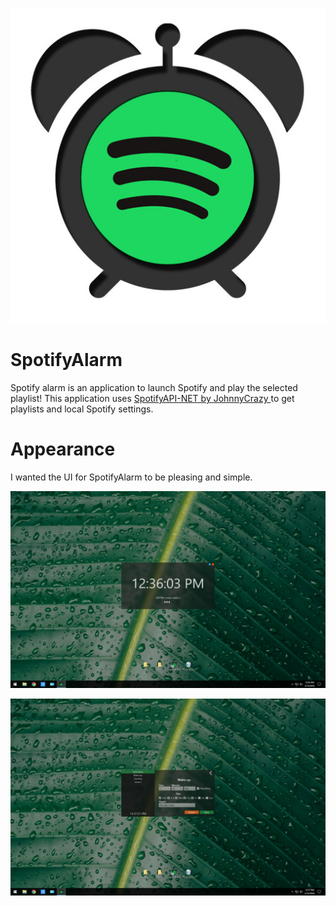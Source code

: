<p align="Center">
  <img src="images/spotifyAlarmIcon.jpg" alt="icon">
</p>

# SpotifyAlarm
Spotify alarm is an application to launch Spotify and play the selected playlist! This application uses <a href="https://github.com/JohnnyCrazy/SpotifyAPI-NET"> SpotifyAPI-NET by JohnnyCrazy </a> to get playlists and local Spotify settings.

# Appearance
I wanted the UI for SpotifyAlarm to be pleasing and simple.

<p align="Center">
  <img src="images/SpotifyAlarmMainUI.PNG" alt="icon">
</p>

<p align="Center">
  <img src="images/SpotifyAlarmEditUI.PNG" alt="icon">
</p>
